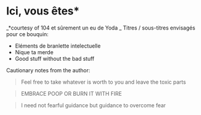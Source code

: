 # Ici, vous êtes*

_*courtesy of 104 et sûrement un eu de Yoda
_
Titres / sous-titres envisagés pour ce bouquin:
- Eléments de branlette intelectuelle
- Nique ta merde
- Good stuff without the bad stuff

Cautionary notes from the author:

> Feel free to take whatever is worth to you and leave the toxic parts

> EMBRACE POOP OR BURN IT WITH FIRE

> I need not fearful guidance but guidance to overcome fear

